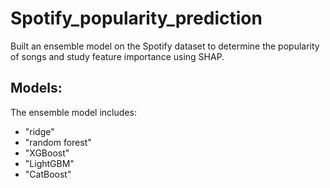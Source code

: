 # Spotify_popularity_prediction

Built an ensemble model on the Spotify dataset to determine the popularity of songs and study feature importance using SHAP. 

## Models:

The ensemble model includes:
- "ridge"
- "random forest"
- "XGBoost"
- "LightGBM"
- "CatBoost"


